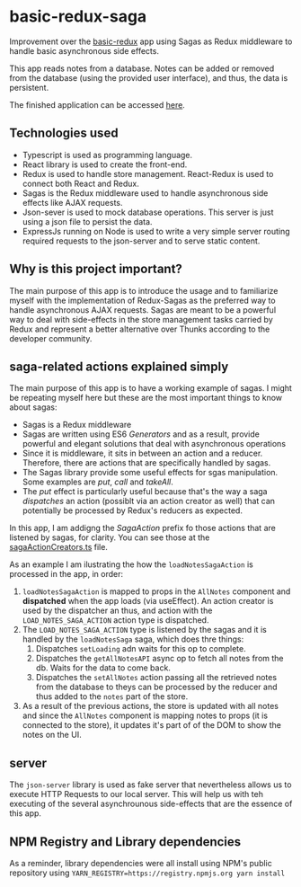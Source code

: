 # basic-redux-saga
Improvement over the [basic-redux](https://github.com/iromero25/basic-redux) app using Sagas as Redux middleware to handle basic asynchronous side effects.

This app reads notes from a database. Notes can be added or removed from the database (using the provided user interface), and thus, the data is persistent.

The finished application can be accessed [here](https://iromero-basic-redux-saga.herokuapp.com/).

## Technologies used

* Typescript is used as programming language.
* React library is used to create the front-end.
* Redux is used to handle store management. React-Redux is used to connect both React and Redux.
* Sagas is the Redux middleware used to handle asynchronous side effects like AJAX requests.
* Json-sever is used to mock database operations. This server is just using a json file to persist the data.
* ExpressJs running on Node is used to write a very simple server routing required requests to the json-server and to serve static content.

## Why is this project important?

The main purpose of this app is to introduce the usage and to familiarize myself with the implementation of Redux-Sagas
as the preferred way to handle asynchronous AJAX requests. Sagas are meant to be a powerful way to deal with side-effects in the store management tasks carried by Redux and represent a better alternative over Thunks according to the developer community.

## saga-related actions explained simply
The main purpose of this app is to have a working example of sagas. I might be repeating myself here but these are the most important things to know about sagas:

* Sagas is a Redux middleware
* Sagas are written using ES6 *Generators* and as a result, provide powerful and elegant solutions that deal with asynchronous operations
* Since it is middleware, it sits in between an action and a reducer. Therefore, there are actions that are specifically handled by sagas.
* The Sagas library provide some useful effects for sgas manipulation. Some examples are *put*, *call* and *takeAll*.
* The *put* effect is particularly useful because that's the way a saga *dispatches* an action (possiblt via an action creator as well) that can potentially be processed by Redux's reducers as expected.

In this app, I am addigng the *SagaAction* prefix fo those actions that are listened by sagas, for clarity. You can see those at the [sagaActionCreators.ts](./src/redux/actions/sagasActionCreators.ts) file.

As an example I am ilustrating the how the `loadNotesSagaAction` is processed in the app, in order:

1. `loadNotesSagaAction` is mapped to props in the `AllNotes` component and  **dispatched** when the app loads (via useEffect). An action creator is used by the dispatcher an thus, and action with the `LOAD_NOTES_SAGA_ACTION` action type is  dispatched.
1. The `LOAD_NOTES_SAGA_ACTION` type is listened by the sagas and it is handled by the `loadNotesSaga` saga, which does thre things:
    1. Dispatches `setLoading` adn waits for this op to complete.
    1. Dispatches the `getAllNotesAPI` async op to fetch all notes from the db. Waits for the data to come back.
    1. Dispatches the `setAllNotes` action passing all the retrieved notes from the database to theys can be processed by the reducer and thus added to the `notes` part of the store.
1. As a result of the previous actions, the store is updated with all notes and since the `AllNotes` component is mapping notes to props (it is connected to the store), it updates it's part of of the DOM to show the notes on the UI.

## server
The `json-server` library is used as fake server that nevertheless allows us to execute HTTP Requests to our local server. This will help us with teh executing of the several asynchrounous side-effects that are the essence of this app.

## NPM Registry and Library dependencies
As a reminder, library dependencies were all install using NPM's public repository using
`YARN_REGISTRY=https://registry.npmjs.org yarn install`